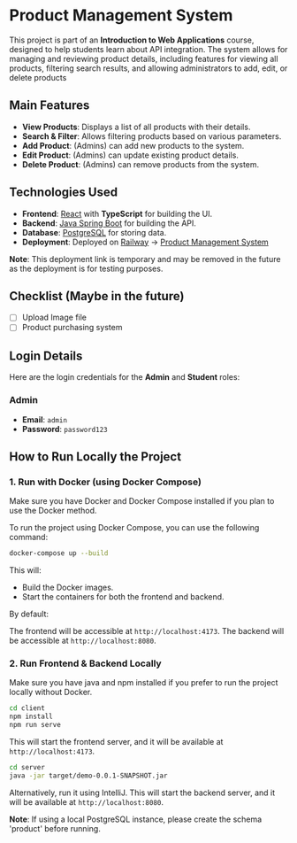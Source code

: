 # **Product Management System**
This project is part of an **Introduction to Web Applications** course, designed to help students learn about API integration. The system allows for managing and reviewing product details, including features for viewing all products, filtering search results, and allowing administrators to add, edit, or delete products

## **Main Features**

- **View Products**: Displays a list of all products with their details.
- **Search & Filter**: Allows filtering products based on various parameters.
- **Add Product**: (Admins) can add new products to the system.
- **Edit Product**: (Admins) can update existing product details.
- **Delete Product**: (Admins) can remove products from the system.

## **Technologies Used**

- **Frontend**: [React](https://reactjs.org/) with **TypeScript** for building the UI.
- **Backend**: [Java Spring Boot](https://spring.io/projects/spring-boot) for building the API.
- **Database**: [PostgreSQL](https://www.postgresql.org/) for storing data.
- **Deployment**: Deployed on [Railway](https://render.com/) -> [Product Management System](https://product-management-test.up.railway.app/)

**Note**: This deployment link is temporary and may be removed in the future as the deployment is for testing purposes.

## Checklist (Maybe in the future)

- [ ] Upload Image file
- [ ] Product purchasing system

## **Login Details**

Here are the login credentials for the **Admin** and **Student** roles:

### **Admin**

- **Email**: `admin`
- **Password**: `password123`

## **How to Run Locally the Project**

### **1. Run with Docker (using Docker Compose)**

Make sure you have Docker and Docker Compose installed if you plan to use the Docker method.

To run the project using Docker Compose, you can use the following command:

```bash
docker-compose up --build
```

This will:

- Build the Docker images.
- Start the containers for both the frontend and backend.

By default:

The frontend will be accessible at `http://localhost:4173`.
The backend will be accessible at `http://localhost:8080`.

### **2. Run Frontend & Backend Locally**

Make sure you have java and npm installed if you prefer to run the project locally without Docker.

```bash
cd client
npm install
npm run serve
```
This will start the frontend server, and it will be available at `http://localhost:4173`.

```bash
cd server
java -jar target/demo-0.0.1-SNAPSHOT.jar
```
Alternatively, run it using IntelliJ. This will start the backend server, and it will be available at `http://localhost:8080`.

**Note**: If using a local PostgreSQL instance, please create the schema 'product' before running.
